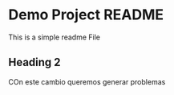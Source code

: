 # Demo Project  README
This is a simple readme File
## Heading 2
COn este cambio queremos generar problemas
